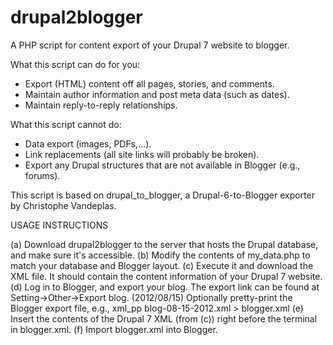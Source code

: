 drupal2blogger
==============

A PHP script for content export of your Drupal 7 website to blogger.

What this script can do for you:

  - Export (HTML) content off all pages, stories, and comments.
  - Maintain author information and post meta data (such as dates).
  - Maintain reply-to-reply relationships.

What this script cannot do:

  - Data export (images, PDFs,...).
  - Link replacements (all site links will probably be broken).
  - Export any Drupal structures that are not available in Blogger
    (e.g., forums).

This script is based on drupal_to_blogger, a Drupal-6-to-Blogger exporter
by Christophe Vandeplas.


USAGE INSTRUCTIONS

(a) Download drupal2blogger to the server that hosts the Drupal database,
    and make sure it's accessible.
(b) Modify the contents of my_data.php to match your database and Blogger
    layout.
(c) Execute it and download the XML file. It should contain the content
    information of your Drupal 7 website.
(d) Log in to Blogger, and export your blog. The export link can be found
    at Setting->Other->Export blog. (2012/08/15)
    Optionally pretty-print the Blogger export file, e.g.,
      xml_pp blog-08-15-2012.xml > blogger.xml
(e) Insert the contents of the Drupal 7 XML (from (c)) right before the
    terminal </feed> in blogger.xml.
(f) Import blogger.xml into Blogger.
